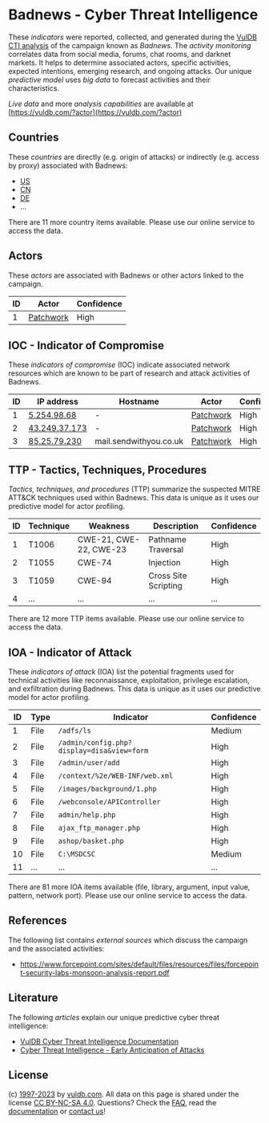 # Badnews - Cyber Threat Intelligence

These _indicators_ were reported, collected, and generated during the [VulDB CTI analysis](https://vuldb.com/?kb.cti) of the campaign known as _Badnews_. The _activity monitoring_ correlates data from social media, forums, chat rooms, and darknet markets. It helps to determine associated actors, specific activities, expected intentions, emerging research, and ongoing attacks. Our unique _predictive model_ uses _big data_ to forecast activities and their characteristics.

_Live data_ and more _analysis capabilities_ are available at [https://vuldb.com/?actor](https://vuldb.com/?actor)

## Countries

These _countries_ are directly (e.g. origin of attacks) or indirectly (e.g. access by proxy) associated with Badnews:

* [US](https://vuldb.com/?country.us)
* [CN](https://vuldb.com/?country.cn)
* [DE](https://vuldb.com/?country.de)
* ...

There are 11 more country items available. Please use our online service to access the data.

## Actors

These _actors_ are associated with Badnews or other actors linked to the campaign.

ID | Actor | Confidence
-- | ----- | ----------
1 | [Patchwork](https://vuldb.com/?actor.patchwork) | High

## IOC - Indicator of Compromise

These _indicators of compromise_ (IOC) indicate associated network resources which are known to be part of research and attack activities of Badnews.

ID | IP address | Hostname | Actor | Confidence
-- | ---------- | -------- | ----- | ----------
1 | [5.254.98.68](https://vuldb.com/?ip.5.254.98.68) | - | [Patchwork](https://vuldb.com/?actor.patchwork) | High
2 | [43.249.37.173](https://vuldb.com/?ip.43.249.37.173) | - | [Patchwork](https://vuldb.com/?actor.patchwork) | High
3 | [85.25.79.230](https://vuldb.com/?ip.85.25.79.230) | mail.sendwithyou.co.uk | [Patchwork](https://vuldb.com/?actor.patchwork) | High

## TTP - Tactics, Techniques, Procedures

_Tactics, techniques, and procedures_ (TTP) summarize the suspected MITRE ATT&CK techniques used within Badnews. This data is unique as it uses our predictive model for actor profiling.

ID | Technique | Weakness | Description | Confidence
-- | --------- | -------- | ----------- | ----------
1 | T1006 | CWE-21, CWE-22, CWE-23 | Pathname Traversal | High
2 | T1055 | CWE-74 | Injection | High
3 | T1059 | CWE-94 | Cross Site Scripting | High
4 | ... | ... | ... | ...

There are 12 more TTP items available. Please use our online service to access the data.

## IOA - Indicator of Attack

These _indicators of attack_ (IOA) list the potential fragments used for technical activities like reconnaissance, exploitation, privilege escalation, and exfiltration during Badnews. This data is unique as it uses our predictive model for actor profiling.

ID | Type | Indicator | Confidence
-- | ---- | --------- | ----------
1 | File | `/adfs/ls` | Medium
2 | File | `/admin/config.php?display=disa&view=form` | High
3 | File | `/admin/user/add` | High
4 | File | `/context/%2e/WEB-INF/web.xml` | High
5 | File | `/images/background/1.php` | High
6 | File | `/webconsole/APIController` | High
7 | File | `admin/help.php` | High
8 | File | `ajax_ftp_manager.php` | High
9 | File | `ashop/basket.php` | High
10 | File | `C:\MSDCSC` | Medium
11 | ... | ... | ...

There are 81 more IOA items available (file, library, argument, input value, pattern, network port). Please use our online service to access the data.

## References

The following list contains _external sources_ which discuss the campaign and the associated activities:

* https://www.forcepoint.com/sites/default/files/resources/files/forcepoint-security-labs-monsoon-analysis-report.pdf

## Literature

The following _articles_ explain our unique predictive cyber threat intelligence:

* [VulDB Cyber Threat Intelligence Documentation](https://vuldb.com/?kb.cti)
* [Cyber Threat Intelligence - Early Anticipation of Attacks](https://www.scip.ch/en/?labs.20201022)

## License

(c) [1997-2023](https://vuldb.com/?kb.changelog) by [vuldb.com](https://vuldb.com/?kb.about). All data on this page is shared under the license [CC BY-NC-SA 4.0](https://creativecommons.org/licenses/by-nc-sa/4.0/). Questions? Check the [FAQ](https://vuldb.com/?kb.faq), read the [documentation](https://vuldb.com/?kb) or [contact us](https://vuldb.com/?contact)!

